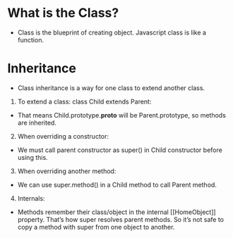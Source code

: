 # What is the Class?

- Class is the blueprint of creating object. Javascript class is like a function.

# Inheritance

- Class inheritance is a way for one class to extend another class.

1. To extend a class: class Child extends Parent:

- That means Child.prototype.**proto** will be Parent.prototype, so methods are inherited.

2. When overriding a constructor:

- We must call parent constructor as super() in Child constructor before using this.

3. When overriding another method:

- We can use super.method() in a Child method to call Parent method.

4. Internals:

- Methods remember their class/object in the internal [[HomeObject]] property. That’s how super resolves parent methods.
  So it’s not safe to copy a method with super from one object to another.
